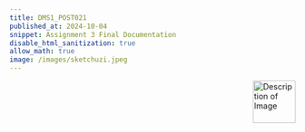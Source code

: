 ```yaml
---
title: DMS1_POST021
published_at: 2024-10-04
snippet: Assignment 3 Final Documentation
disable_html_sanitization: true
allow_math: true
image: /images/sketchuzi.jpeg
---
```


<img src="https://i.pinimg.com/originals/34/26/6b/34266b9e1efd64196df58d4a1fc2b5f7.gif" alt="Description of Image" style="float:right; margin-left:20px; width:75px; height:auto;">